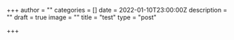 +++
author = ""
categories = []
date = 2022-01-10T23:00:00Z
description = ""
draft = true
image = ""
title = "test"
type = "post"

+++

